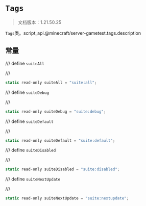 # `Tags`

> 文档版本：1.21.50.25

`Tags`类。script_api.@minecraft/server-gametest.tags.description

## 常量

/// define
`suiteAll`


///

```js
static read-only suiteAll = "suite:all";
```


/// define
`suiteDebug`


///

```js
static read-only suiteDebug = "suite:debug";
```


/// define
`suiteDefault`


///

```js
static read-only suiteDefault = "suite:default";
```


/// define
`suiteDisabled`


///

```js
static read-only suiteDisabled = "suite:disabled";
```


/// define
`suiteNextUpdate`


///

```js
static read-only suiteNextUpdate = "suite:nextupdate";
```

